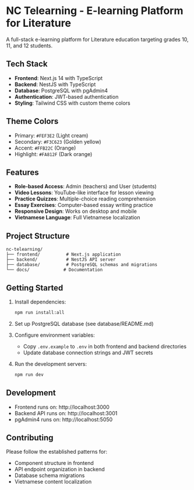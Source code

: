 # NC Telearning - E-learning Platform for Literature

A full-stack e-learning platform for Literature education targeting grades 10, 11, and 12 students.

## Tech Stack

- **Frontend**: Next.js 14 with TypeScript
- **Backend**: NestJS with TypeScript
- **Database**: PostgreSQL with pgAdmin4
- **Authentication**: JWT-based authentication
- **Styling**: Tailwind CSS with custom theme colors

## Theme Colors

- Primary: `#FEF3E2` (Light cream)
- Secondary: `#F3C623` (Golden yellow)
- Accent: `#FFB22C` (Orange)
- Highlight: `#FA812F` (Dark orange)

## Features

- **Role-based Access**: Admin (teachers) and User (students)
- **Video Lessons**: YouTube-like interface for lesson viewing
- **Practice Quizzes**: Multiple-choice reading comprehension
- **Essay Exercises**: Computer-based essay writing practice
- **Responsive Design**: Works on desktop and mobile
- **Vietnamese Language**: Full Vietnamese localization

## Project Structure

```
nc-telearning/
├── frontend/          # Next.js application
├── backend/           # NestJS API server
├── database/          # PostgreSQL schemas and migrations
└── docs/             # Documentation
```

## Getting Started

1. Install dependencies:
   ```bash
   npm run install:all
   ```

2. Set up PostgreSQL database (see database/README.md)

3. Configure environment variables:
   - Copy `.env.example` to `.env` in both frontend and backend directories
   - Update database connection strings and JWT secrets

4. Run the development servers:
   ```bash
   npm run dev
   ```

## Development

- Frontend runs on: http://localhost:3000
- Backend API runs on: http://localhost:3001
- pgAdmin4 runs on: http://localhost:5050

## Contributing

Please follow the established patterns for:
- Component structure in frontend
- API endpoint organization in backend
- Database schema migrations
- Vietnamese content localization

